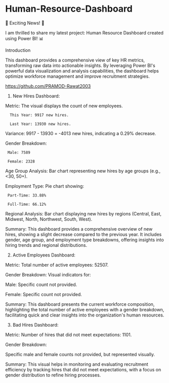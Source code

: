 # Human-Resource-Dashboard
 🚀 Exciting News! 🚀

I am thrilled to share my latest project: Human Resource Dashboard created using Power BI! 📊

Introduction

This dashboard provides a comprehensive view of key HR metrics, transforming raw data into actionable insights. By leveraging Power BI's powerful data visualization and analysis capabilities, the dashboard helps optimize workforce management and improve recruitment strategies.



https://github.com/PRAMOD-Rawat2003



1. New Hires Dashboard:

Metric: The visual displays the count of new employees.

      This Year: 9917 new hires.

      Last Year: 13930 new hires.

Variance: 9917 - 13930 = -4013 new hires, indicating a 0.29% decrease.

Gender Breakdown:

     Male: 7589

     Female: 2328

Age Group Analysis: Bar chart representing new hires by age groups (e.g., <30, 50+).

Employment Type: Pie chart showing:

     Part-Time: 33.88%

     Full-Time: 66.12%

Regional Analysis: Bar chart displaying new hires by regions (Central, East, Midwest, North, Northwest, South, West).

Summary: This dashboard provides a comprehensive overview of new hires, showing a slight decrease compared to the previous year. It includes gender, age group, and employment type breakdowns, offering insights into hiring trends and regional distributions.

2. Active Employees Dashboard:

Metric: Total number of active employees: 52507.

Gender Breakdown: Visual indicators for:

Male: Specific count not provided.

Female: Specific count not provided.

Summary: This dashboard presents the current workforce composition, highlighting the total number of active employees with a gender breakdown, facilitating quick and clear insights into the organization's human resources.

3. Bad Hires Dashboard:

Metric: Number of hires that did not meet expectations: 1101.

Gender Breakdown:

Specific male and female counts not provided, but represented visually.

Summary: This visual helps in monitoring and evaluating recruitment efficiency by tracking hires that did not meet expectations, with a focus on gender distribution to refine hiring processes.

